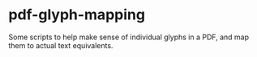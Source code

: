 # pdf-glyph-mapping
Some scripts to help make sense of individual glyphs in a PDF, and map them to actual text equivalents.
